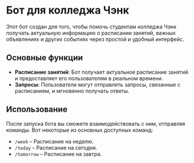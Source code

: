 # Бот для колледжа Чэнк

Этот бот создан для того, чтобы помочь студентам колледжа Чэнк получать актуальную информацию о расписании занятий, важных объявлениях и других событиях через простой и удобный интерфейс.

## Основные функции

- **Расписание занятий**: Бот получает актуальное расписание занятий и предоставляет его пользователям в реальном времени.
- **Запросы**: Пользователи могут отправлять запросы, связанные с расписанием, и мгновенно получать ответы.

## Использование

После запуска бота вы сможете взаимодействовать с ним, отправляя команды. Вот некоторые из основных доступных команд:
  - `/week` – Расписание на неделю.
- `/today` – Расписание на сегодня.
- `/tomorrow` – Расписание на завтра.
